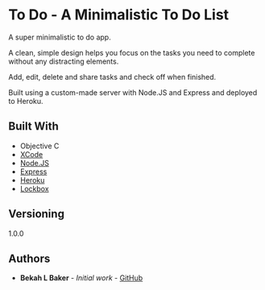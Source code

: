 # To Do - A Minimalistic To Do List

A super minimalistic to do app. 

A clean, simple design helps you focus on the tasks you need to complete without any distracting elements.

Add, edit, delete and share tasks and check off when finished.

Built using a custom-made server with Node.JS and Express and deployed to Heroku.

## Built With

* Objective C 
* [XCode](https://developer.apple.com/xcode/)
* [Node.JS](https://nodejs.org/en/)
* [Express](https://expressjs.com/)
* [Heroku](https://heroku.com/)
* [Lockbox](https://github.com/granoff/Lockbox)

## Versioning

1.0.0

## Authors

* **Bekah L Baker** - *Initial work* - [GitHub](https://github.com/bekahlbaker)

